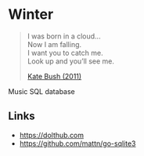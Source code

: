 # Winter

> I was born in a cloud...\
> Now I am falling.\
> I want you to catch me.\
> Look up and you’ll see me.
>
> [Kate Bush (2011)](//youtube.com/watch?v=XeojXq6ySs4)

Music SQL database

## Links

- https://dolthub.com
- https://github.com/mattn/go-sqlite3
